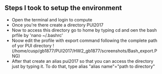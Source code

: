 ## Steps I took to setup the environment

- Open the terminal and login to compute
- Once you're there create a directory PUI2017
- Now to access this directory go to home by typing cd and oen the bash prfile by 'nano ~/.bashrc'
- Noow edit the profile with export command following the complete path of yor PUI directory
!(/home/cusp/gb1877/PUI2017/HW2_gb1877/screenshots/Bash_export.PNG)
- After that create an alias pui2017 so that you can access the directory just by typing it. To do that, type alias "alias name"="path to directory"

